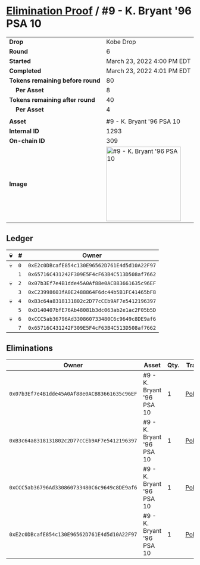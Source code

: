 # [Elimination Proof](./readme.md) / #9 - K. Bryant &#039;96 PSA 10

|||
|---|---|
| **Drop** | Kobe Drop |
| **Round** | 6 |
| **Started** | March 23, 2022 4:00 PM EDT |
| **Completed** | March 23, 2022 4:01 PM EDT |
| **Tokens remaining before round** | 80 |
| **&nbsp;&nbsp;&nbsp;&nbsp;Per Asset** | 8 |
| **Tokens remaining after round** | 40 |
| **&nbsp;&nbsp;&nbsp;&nbsp;Per Asset** | 4 |
| | |
| **Asset** | #9 - K. Bryant &#039;96 PSA 10 |
| **Internal ID** | 1293 |
| **On-chain ID** | 309 |
| **Image** | <img src="https://tcdn.blokpax.com/95d5aeda-8542-4048-840a-bec5756477eb/96cefdcee1984b0d64a0ccb1b4fa7493316d4cf03b0ed4262c3433b97c096038.jpg" height="200" alt="#9 - K. Bryant &#039;96 PSA 10" /> |

## Ledger

| 💀 | # | Owner |
| --- | --- | --- |
| 💀 | `0` | `0xE2c0DBcafE854c130E96562D761E4d5d10A22F97` |
|  | `1` | `0x65716C431242F309E5F4cF63B4C513D508af7662` |
| 💀 | `2` | `0x07b3Ef7e4B1dde45A0Af88e0ACB83661635c96EF` |
|  | `3` | `0xC23998603fA0E2488864F6dc44b5B1FC41465bF8` |
| 💀 | `4` | `0xB3c64a8318131802c2D77cCEb9AF7e5412196397` |
|  | `5` | `0xD140407bfE76Ab48081b3dc063ab2e1ac2F05b5D` |
| 💀 | `6` | `0xCCC5ab36796Ad330860733480C6c9649c8DE9af6` |
|  | `7` | `0x65716C431242F309E5F4cF63B4C513D508af7662` |


## Eliminations

| Owner | Asset | Qty. | Transaction |
| --- | --- | --- | --- |
| `0x07b3Ef7e4B1dde45A0Af88e0ACB83661635c96EF` | #9 - K. Bryant '96 PSA 10 | 1 | [Polygonscan](https://polygonscan.com/tx/0xa1f332cd82c6bc9126e50827545afecd8736736f452a6e3d9bcc0db96aa7eccf) |
| `0xB3c64a8318131802c2D77cCEb9AF7e5412196397` | #9 - K. Bryant '96 PSA 10 | 1 | [Polygonscan](https://polygonscan.com/tx/0x8c3ef20bb641a3215fe894f6cce640843cf76d75cc7eb1c6734ec86b7bce19d7) |
| `0xCCC5ab36796Ad330860733480C6c9649c8DE9af6` | #9 - K. Bryant '96 PSA 10 | 1 | [Polygonscan](https://polygonscan.com/tx/0xc07c1758d09038b7bf1e18cfded00c58b721c5e40879d5d368170dbad088710e) |
| `0xE2c0DBcafE854c130E96562D761E4d5d10A22F97` | #9 - K. Bryant '96 PSA 10 | 1 | [Polygonscan](https://polygonscan.com/tx/0x2b56ff474595324d01a438175a2fa384ec3ac7017912c32ac7d8068354cba23b) |
